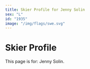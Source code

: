 ```yaml
---
title: Skier Profile for Jenny Solin
sex: "L"
id: "1935"
image: "/img/flags/swe.svg" 
---
```


# Skier Profile

This page is for: Jenny Solin.
    
